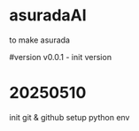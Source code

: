 # asuradaAI
to make asurada

#version
v0.0.1 - init version
# 20250510
init git & github
setup python env
